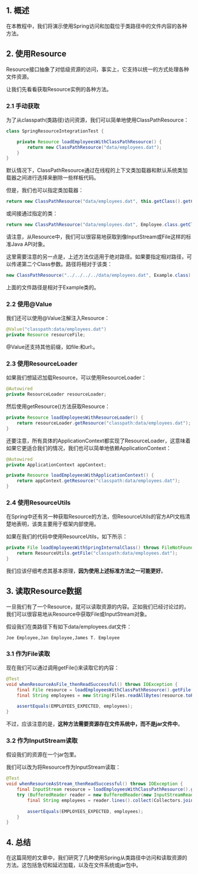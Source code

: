 ## 1. 概述

在本教程中，我们将演示使用Spring访问和加载位于类路径中的文件内容的各种方法。

## 2. 使用Resource

Resource接口抽象了对低级资源的访问，事实上，它支持以统一的方式处理各种文件资源。

让我们先看看获取Resource实例的各种方法。

### 2.1 手动获取

为了从classpath(类路径)访问资源，我们可以简单地使用ClassPathResource：

```java
class SpringResourceIntegrationTest {

    private Resource loadEmployeesWithClassPathResource() {
        return new ClassPathResource("data/employees.dat");
    }
}
```

默认情况下，ClassPathResource通过在线程的上下文类加载器和默认系统类加载器之间进行选择来删除一些样板代码。

但是，我们也可以指定类加载器：

```java
return new ClassPathResource("data/employees.dat", this.getClass().getClassLoader());
```

或间接通过指定的类：

```java
return new ClassPathResource("data/employees.dat", Employee.class.getClassLoader());
```

请注意，从Resource中，我们可以很容易地获取到像InputStream或File这样的标准Java API对象。

这里需要注意的另一点是，上述方法仅适用于绝对路径。如果要指定相对路径，可以传递第二个Class参数。路径将相对于该类：

```java
new ClassPathResource("../../../../data/employees.dat", Example.class).getFile();
```

上面的文件路径是相对于Example类的。

### 2.2 使用@Value

我们还可以使用@Value注解注入Resource：

```java
@Value("classpath:data/employees.dat")
private Resource resourceFile;
```

@Value还支持其他前缀，如file:和url:。

### 2.3 使用ResourceLoader

如果我们想延迟加载Resource，可以使用ResourceLoader：

```java
@Autowired
private ResourceLoader resourceLoader;
```

然后使用getResource()方法获取Resource：

```java
private Resource loadEmployeesWithResourceLoader() {
    return resourceLoader.getResource("classpath:data/employees.dat");
}
```

还要注意，所有具体的ApplicationContext都实现了ResourceLoader，这意味着如果它更适合我们的情况，我们也可以简单地依赖ApplicationContext：

```java
@Autowired
private ApplicationContext appContext;

private Resource loadEmployeesWithApplicationContext() {
    return appContext.getResource("classpath:data/employees.dat");
}
```

### 2.4 使用ResourceUtils

在Spring中还有另一种获取Resource的方法，但ResourceUtils的官方API文档清楚地表明，该类主要用于框架内部使用。

如果在我们的代码中使用ResourceUtils，如下所示：

```java
private File loadEmployeesWithSpringInternalClass() throws FileNotFoundException {
    return ResourceUtils.getFile("classpath:data/employees.dat");
}
```

我们应该仔细考虑其基本原理，**因为使用上述标准方法之一可能更好**。

## 3. 读取Resource数据

一旦我们有了一个Resource，就可以读取资源的内容。正如我们已经讨论过的，我们可以很容易地从Resource中获取File或InputStream对象。

假设我们在类路径下有如下data/employees.dat文件：

```dat
Joe Employee,Jan Employee,James T. Employee
```

### 3.1 作为File读取

现在我们可以通过调用getFile()来读取它的内容：

```java
@Test
void whenResourceAsFile_thenReadSuccessful() throws IOException {
    final File resource = loadEmployeesWithClassPathResource().getFile();
    final String employees = new String(Files.readAllBytes(resource.toPath()));
    
    assertEquals(EMPLOYEES_EXPECTED, employees);
}
```

不过，应该注意的是，**这种方法需要资源存在文件系统中，而不是jar文件中**。

### 3.2 作为InputStream读取

假设我们的资源在一个jar包里。

我们可以改为将Resource作为InputStream读取：

```java
@Test
void whenResourceAsStream_thenReadSuccessful() throws IOException {
    final InputStream resource = loadEmployeesWithClassPathResource().getInputStream();
    try (BufferedReader reader = new BufferedReader(new InputStreamReader(resource))) {
        final String employees = reader.lines().collect(Collectors.joining("\n"));
        
        assertEquals(EMPLOYEES_EXPECTED, employees);
    }
}
```

## 4. 总结

在这篇简短的文章中，我们研究了几种使用Spring从类路径中访问和读取资源的方法。这包括急切和延迟加载，以及在文件系统或jar包中。